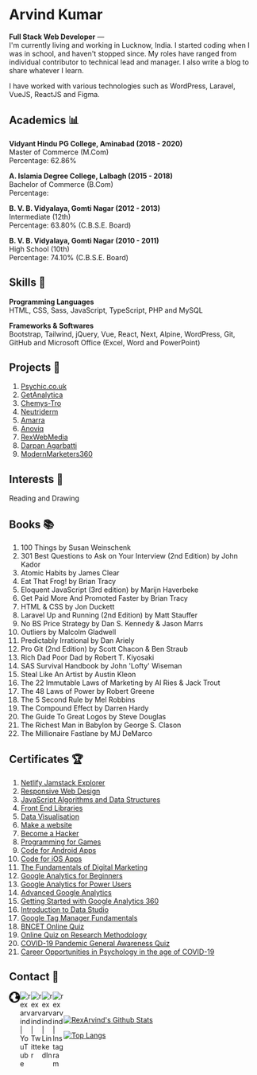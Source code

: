 # Arvind Kumar
**Full Stack Web Developer** — \
I'm currently living and working in Lucknow, India.
I started coding when I was in school, and haven't stopped since.
My roles have ranged from individual contributor to technical lead and manager.
I also write a blog to share whatever I learn.

I have worked with various technologies such as WordPress, Laravel, VueJS, ReactJS and Figma.

## Academics :bar_chart:

**Vidyant Hindu PG College, Aminabad (2018 - 2020)** \
Master of Commerce (M.Com) \
Percentage: 62.86%

**A. Islamia Degree College, Lalbagh (2015 - 2018)** \
Bachelor of Commerce (B.Com) \
Percentage:

**B. V. B. Vidyalaya, Gomti Nagar (2012 - 2013)** \
Intermediate (12th) \
Percentage: 63.80% (C.B.S.E. Board)

**B. V. B. Vidyalaya, Gomti Nagar (2010 - 2011)** \
High School (10th) \
Percentage: 74.10% (C.B.S.E. Board)

<!---
**Certificates** \
Google, Analytics Academy, HubSpot Academy, etc. \
All 20+ certificates in pdf are on GitHub profile (@rexarvind)
-->

## Skills :gem:

**Programming Languages** \
HTML, CSS, Sass, JavaScript, TypeScript, PHP and MySQL

**Frameworks & Softwares** \
Bootstrap, Tailwind, jQuery, Vue, React, Next, Alpine, WordPress, Git, GitHub and Microsoft Office (Excel, Word and PowerPoint)


## Projects :file_folder:

1. [Psychic.co.uk](https://www.psychic.co.uk/)
2. [GetAnalytica](https://getanalytica.com/)
3. [Chemys-Tro](http://chemys-tro.com/)
4. [Neutriderm](https://www.neutriderm.com.au/)
5. [Amarra](https://www.amarra.com/)
6. [Anoviq](http://anoviq.com/)
7. [RexWebMedia](https://rexwebmedia.web.app/)
8. [Darpan Agarbatti](https://darpanagarbatti.web.app)
9. [ModernMarketers360](https://www.modernmarketers360.com/)

## Interests :cookie:

Reading and Drawing



## Books :books:
1. 100 Things by Susan Weinschenk
1. 301 Best Questions to Ask on Your Interview (2nd Edition) by John Kador
1. Atomic Habits by James Clear
1. Eat That Frog! by Brian Tracy
1. Eloquent JavaScript (3rd edition) by Marijn Haverbeke
1. Get Paid More And Promoted Faster by Brian Tracy
1. HTML & CSS by Jon Duckett
1. Laravel Up and Running (2nd Edition) by Matt Stauffer
1. No BS Price Strategy by Dan S. Kennedy & Jason Marrs
1. Outliers by Malcolm Gladwell
1. Predictably Irrational by Dan Ariely
1. Pro Git (2nd Edition) by Scott Chacon & Ben Straub
1. Rich Dad Poor Dad by Robert T. Kiyosaki
1. SAS Survival Handbook by John 'Lofty' Wiseman
1. Steal Like An Artist by Austin Kleon
1. The 22 Immutable Laws of Marketing by Al Ries & Jack Trout
1. The 48 Laws of Power by Robert Greene
1. The 5 Second Rule by Mel Robbins
1. The Compound Effect by Darren Hardy
1. The Guide To Great Logos by Steve Douglas
1. The Richest Man in Babylon by George S. Clason
1. The Millionaire Fastlane by MJ DeMarco


## Certificates :trophy:
1. [Netlify Jamstack Explorer](certificates/netlify-jamstack-explorers.pdf)
1. [Responsive Web Design](https://www.freecodecamp.org/certification/rexarvind/responsive-web-design)
1. [JavaScript Algorithms and Data Structures](https://www.freecodecamp.org/certification/rexarvind/javascript-algorithms-and-data-structures)
1. [Front End Libraries](https://www.freecodecamp.org/certification/rexarvind/front-end-libraries)
1. [Data Visualisation](https://www.freecodecamp.org/certification/rexarvind/data-visualization)
1. [Make a website](certificates/mimo-make-a-website.pdf)
1. [Become a Hacker](certificates/mimo-become-a-hacker.pdf)
1. [Programming for Games](certificates/mimo-programming-for-games.pdf)
1. [Code for Android Apps](certificates/mimo-code-for-android-apps.pdf)
1. [Code for iOS Apps](certificates/mimo-code-for-ios-apps.pdf)
1. [The Fundamentals of Digital Marketing](certificates/the-fundamentals-of-digital-marketing.pdf)
1. [Google Analytics for Beginners](certificates/google-analytics-for-beginners.pdf)
1. [Google Analytics for Power Users](certificates/google-analytics-for-power-users.pdf)
1. [Advanced Google Analytics](certificates/advanced-google-analytics.pdf)
1. [Getting Started with Google Analytics 360](certificates/getting-started-with-google-analytics-360.pdf)
1. [Introduction to Data Studio](certificates/introduction-to-data-studio.pdf)
1. [Google Tag Manager Fundamentals](certificates/google-tag-manager-fundamentals.pdf)
1. [BNCET Online Quiz](certificates/bncet-online-quiz.pdf)
1. [Online Quiz on Research Methodology](certificates/online-quiz-on-research-methodology.pdf)
1. [COVID-19 Pandemic General Awareness Quiz](certificates/covid-19-pandemic-general-awareness-quiz.pdf)
1. [Career Opportunities in Psychology in the age of COVID-19](certificates/career-opportunities-in-psychology-in-the-age-of-covid-19.pdf)


## Contact :postbox:

[<img align="left" alt="rexarvind | Website" width="22px" src="https://raw.githubusercontent.com/iconic/open-iconic/master/svg/globe.svg" />][website]
[<img align="left" alt="rexarvind | YouTube" width="22px" src="https://cdn.jsdelivr.net/npm/simple-icons@v3/icons/youtube.svg" />][youtube]
[<img align="left" alt="rexarvind | Twitter" width="22px" src="https://cdn.jsdelivr.net/npm/simple-icons@v3/icons/twitter.svg" />][twitter]
[<img align="left" alt="rexarvind | LinkedIn" width="22px" src="https://cdn.jsdelivr.net/npm/simple-icons@v3/icons/linkedin.svg" />][linkedin]
[<img align="left" alt="rexarvind | Instagram" width="22px" src="https://cdn.jsdelivr.net/npm/simple-icons@v3/icons/instagram.svg" />][instagram]
<br /><br />

[![RexArvind's Github Stats](https://github-readme-stats.vercel.app/api?username=rexarvind&show_icons=true&hide_border=true)](#!)

[![Top Langs](https://github-readme-stats.vercel.app/api/top-langs/?username=rexarvind&hide=html&layout=compact&hide_border=true)](#!)



<!--

## Contact
Whatsapp: (+91) 8181 040 977
Email: thatisarvind@gmail.com
GitHub: https://github.com/rexarvind

## Other Details

**Date of Birth**
6 June, 1997

**Marital Status**
Unmarried/Single

**Address**
.........................



## Declaration
I hereby declare that the information stated above is true to the best of my knowledge.

Date: .........................                      (Arvind Kumar)


-->







[website]: https://rexarvind.web.app
[twitter]: https://twitter.com/RexWebMedia
[youtube]: https://youtube.com/rexarvind
[instagram]: https://instagram.com/rexarvind
[linkedin]: https://linkedin.com/in/rexwebmedia
[blog]: https://rexarvind.blogspot.com
